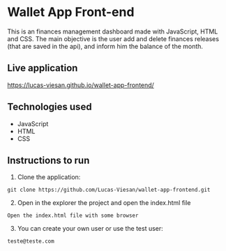 # Wallet App Front-end

This is an finances management dashboard made with JavaScript, HTML and CSS.
The main objective is the user add and delete finances releases (that are saved in the api), and inform him the balance of the month.

## Live application

https://lucas-viesan.github.io/wallet-app-frontend/

## Technologies used

- JavaScript
- HTML
- CSS

## Instructions to run

1. Clone the application:

```
git clone https://github.com/Lucas-Viesan/wallet-app-frontend.git
```

2. Open in the explorer the project and open the index.html file

```
Open the index.html file with some browser
```

3. You can create your own user or use the test user:

```
teste@teste.com
```

